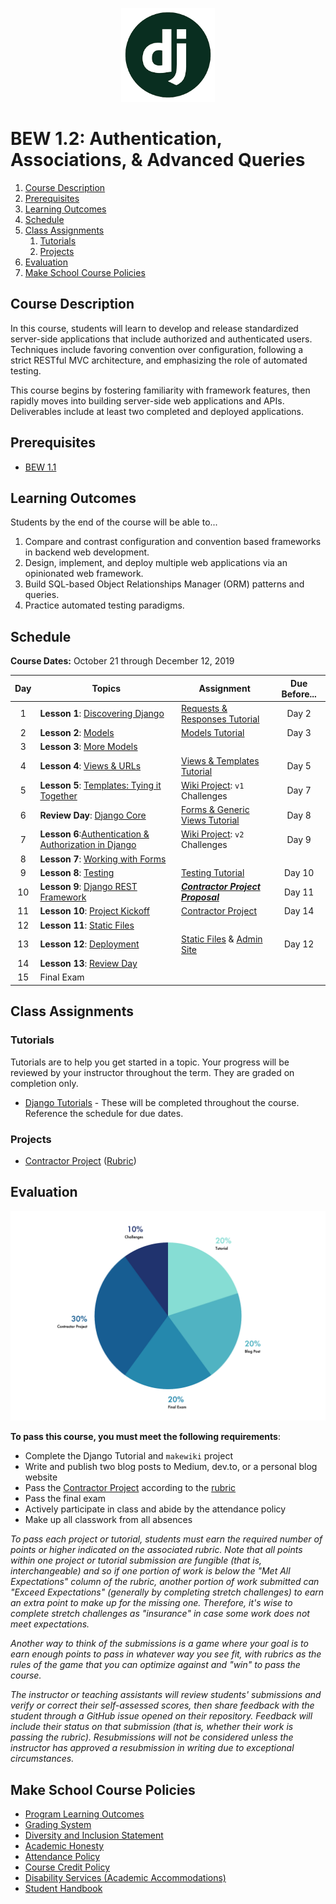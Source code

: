 <p align="center">
  <img src="django.png" width="150">
</p>


# BEW 1.2: Authentication, Associations, & Advanced Queries

1. [Course Description](#course-description)
2. [Prerequisites](#prerequisites)
3. [Learning Outcomes](#learning-outcomes)
4. [Schedule](#schedule)
5. [Class Assignments](#class-assignments)
   1. [Tutorials](#tutorials)
   2. [Projects](#projects)
6. [Evaluation](#evaluation)
7. [Make School Course Policies](#make-school-course-policies)

## Course Description

In this course, students will learn to develop and release standardized server-side applications that include authorized and authenticated users. Techniques include favoring convention over configuration, following a strict RESTful MVC architecture, and emphasizing the role of automated testing.

This course begins by fostering familiarity with framework features, then rapidly moves into building server-side web applications and APIs. Deliverables include at least two completed and deployed applications.

## Prerequisites

* [BEW 1.1](https://make.sc/bew1-1)

## Learning Outcomes

Students by the end of the course will be able to...

1. Compare and contrast configuration and convention based frameworks in backend web development.
1. Design, implement, and deploy multiple web applications via an opinionated web framework.
1. Build SQL-based Object Relationships Manager (ORM) patterns and queries.
1. Practice automated testing paradigms.

## Schedule

**Course Dates:** October 21 through December 12, 2019

<!--
TODO: Update with section class times.
**Class Times:** Monday and Wednesday at 1:30–3:20pm (11 class sessions) -->

| Day | Topics | Assignment | Due Before... |
| :---: | ------ | ---------- | :-------: |
| 1 | **Lesson 1**: [Discovering Django](Lessons/01-Discovering-Django.md) | [Requests & Responses Tutorial](https://docs.djangoproject.com/en/2.2/intro/tutorial01/) | Day 2 |
| 2 | **Lesson 2**: [Models](Lessons/02-Models.md) | [Models Tutorial](https://docs.djangoproject.com/en/2.2/intro/tutorial02) | Day 3 |
| 3 | **Lesson 3**:  [More Models](Lessons/03-MoreModels.md) |||
| 4 | **Lesson 4**: [Views & URLs](Lessons/04-ViewsURLs.md) | [Views & Templates Tutorial](https://docs.djangoproject.com/en/2.2/intro/tutorial03/) | Day 5 |
| 5 | **Lesson 5**: [Templates: Tying it Together](Lessons/05-Templates.md) | [Wiki Project](https://github.com/make-school-labs/makewiki-starter): `v1` Challenges | Day 7 |
| 6 | **Review Day**: [Django Core](Lessons/06-MidtermReview.md) | [Forms & Generic Views Tutorial](https://docs.djangoproject.com/en/2.2/intro/tutorial04/) | Day 8 |
| 7 | **Lesson 6**:[Authentication & Authorization in Django](Lessons/07-DjangoAuth.md) | [Wiki Project](https://github.com/make-school-labs/makewiki-starter): `v2` Challenges | Day 9 |
| 8 | **Lesson 7**: [Working with Forms](Lessons/08-Forms) | |
| 9 | **Lesson 8**:   [Testing](Lessons/07-Testing.md) |  [Testing Tutorial](https://docs.djangoproject.com/en/2.2/intro/tutorial05/)| Day 10  |
| 10 | **Lesson 9**: [Django REST Framework](Lessons/09-Django-REST-Framework.md) | [_**Contractor Project Proposal**_](Projects/proposal.md) | Day 11 |
| 11 | **Lesson 10**: [Project Kickoff](Lessons/06-ProjectKickoff.md) | [Contractor Project](Projects/requirements.md) | Day 14 |
| 12 | **Lesson 11**: [Static Files](Lessons/10-StaticFiles.md) |||
| 13 | **Lesson 12**: [Deployment](Lessons/11-Deployment.md) | [Static Files](https://docs.djangoproject.com/en/2.2/intro/tutorial06/) & [Admin Site](https://docs.djangoproject.com/en/2.2/intro/tutorial07/) | Day 12 |
| 14 | **Lesson 13**: [Review Day](https://docs.google.com/presentation/d/1NOXp_KSYTzwQ7Rj_893hfS45JWDShkb_ADXAVl5QNRM) | | |
| 15 | Final Exam | | |



## Class Assignments

### Tutorials

Tutorials are to help you get started in a topic. Your progress will be reviewed by your instructor throughout the term. They are graded on completion only.

* [Django Tutorials](https://docs.djangoproject.com/en/2.2/) - These will be completed throughout the course. Reference the schedule for due dates.

### Projects

* [Contractor Project](Projects/requirements.md) ([Rubric](Projects/rubric.md))

## Evaluation

<p align="center">
  <img src="criteria.png"">
</p>

**To pass this course, you must meet the following requirements**:

- Complete the Django Tutorial and `makewiki` project
- Write and publish two blog posts to Medium, dev.to, or a personal blog website
- Pass the [Contractor Project](Projects/requirements.md) according to the [rubric](Projects/rubric.md)
- Pass the final exam
- Actively participate in class and abide by the attendance policy
- Make up all classwork from all absences


_To pass each project or tutorial, students must earn the required number of points or higher indicated on the associated rubric. Note that all points within one project or tutorial submission are fungible (that is, interchangeable) and so if one portion of work is below the "Met All Expectations" column of the rubric, another portion of work submitted can "Exceed Expectations" (generally by completing stretch challenges) to earn an extra point to make up for the missing one. Therefore, it's wise to complete stretch challenges as "insurance" in case some work does not meet expectations._

_Another way to think of the submissions is a game where your goal is to earn enough points to pass in whatever way you see fit, with rubrics as the rules of the game that you can optimize against and "win" to pass the course._

_The instructor or teaching assistants will review students' submissions and verify or correct their self-assessed scores, then share feedback with the student through a GitHub issue opened on their repository. Feedback will include their status on that submission (that is, whether their work is passing the rubric). Resubmissions will not be considered unless the instructor has approved a resubmission in writing due to exceptional circumstances._


## Make School Course Policies

- [Program Learning Outcomes](https://make.sc/program-learning-outcomes)
- [Grading System](https://make.sc/grading-system)
- [Diversity and Inclusion Statement](https://make.sc/diversity-and-inclusion-statement)
- [Academic Honesty](https://make.sc/academic-honesty-policy)
- [Attendance Policy](https://make.sc/attendance-policy)
- [Course Credit Policy](https://make.sc/course-credit-policy)
- [Disability Services (Academic Accommodations)](https://make.sc/disability-services)
- [Student Handbook](https://make.sc/student-handbook)
